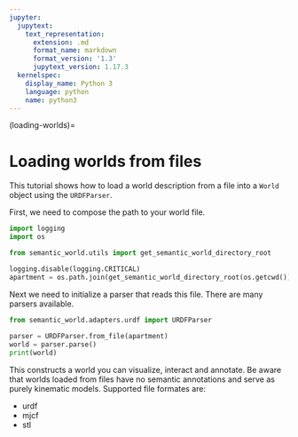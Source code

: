 ```yaml
---
jupyter:
  jupytext:
    text_representation:
      extension: .md
      format_name: markdown
      format_version: '1.3'
      jupytext_version: 1.17.3
  kernelspec:
    display_name: Python 3
    language: python
    name: python3
---
```


(loading-worlds)=
# Loading worlds from files

This tutorial shows how to load a world description from a file into a `World` object using the `URDFParser`.

First, we need to compose the path to your world file.

```python
import logging
import os

from semantic_world.utils import get_semantic_world_directory_root

logging.disable(logging.CRITICAL)
apartment = os.path.join(get_semantic_world_directory_root(os.getcwd()), "resources", "urdf", "apartment.urdf")

```

Next we need to initialize a parser that reads this file. There are many parsers available.

```python
from semantic_world.adapters.urdf import URDFParser  
  
parser = URDFParser.from_file(apartment)  
world = parser.parse()  
print(world)
```

This constructs a world you can visualize, interact and annotate. Be aware that worlds loaded from files have no semantic annotations and serve as purely kinematic models.
Supported file formates are:
- urdf
- mjcf
- stl
